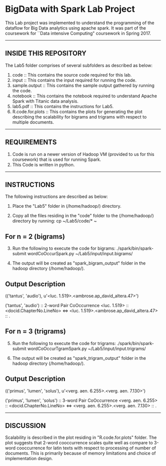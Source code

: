 # BigData with Spark Lab Project

This Lab project was implemented to understand the programming of the dataflow for Big Data analytics using apache spark. It was part of the coursework for ``Data intensive Computing" coursework in Spring 2017.

----------------------
INSIDE THIS REPOSITORY
----------------------
The Lab5 folder comprises of several subfolders as described as below:

1. code             :: This contains the source code required for this lab.
2. input            :: This contains the input required for running the code.
3. sample.output    :: This contains the sample output gathered by running the code.
4. notebook         :: This contains the notebook required to understand Apache Spark with Titanic data analysis.
5. lab5.pdf         :: This contains the instructions for Lab5.
6. R.code.for.plots :: This contains the plots for generating the plot describing the scalability for bigrams and trigrams with respect to multiple documents.


------------
REQUIREMENTS
------------
1. Code is run on a newer version of Hadoop VM (provided to us for this coursework) that is used for running Spark.
2. This Code is written in python.


------------
INSTRUCTIONS
------------
The following instructions are described as below:

1. Place the "Lab5" folder in (/home/hadoop/) directory. 

2. Copy all the files residing in the "code" folder to the (/home/hadoop/) directory by running:
   cp ~/Lab5/code/* ~

For n = 2 (bigrams)
-------------------
3. Run the following to execute the code for bigrams:
   ./spark/bin/spark-submit wordCoOccurSpark.py ~/Lab5/input/input.bigrams/

4. The output will be created as "spark_bigram_output" folder in the hadoop directory (/home/hadoop/).

Output Description
------------------
(('tantus', 'audio'), u'<luc. 1.519>.<ambrose.ap_david_altera.47>')

('tantus', 'audio')                       ::  2-word Pair CoOccurrence
<luc. 1.519>                              ::  <docid.ChapterNo.LineNo>  <=> <loc>
<luc. 1.519>.<ambrose.ap_david_altera.47> ::  <loc1>.<loc2>


For n = 3 (trigrams)
--------------------
5. Run the following to execute the code for trigrams:
   ./spark/bin/spark-submit wordCoOccurTgramSpark.py ~/Lab5/input/input.trigrams/

6. The output will be created as "spark_trigram_output" folder in the hadoop directory (/home/hadoop/).

Output Description
------------------
(('primus', 'lumen', 'solus'), u'<verg. aen. 6.255>.<verg. aen. 7.130>')

('primus', 'lumen', 'solus')              ::  3-word Pair CoOccurrence
<verg. aen. 6.255>                        ::  <docid.ChapterNo.LineNo>  <=> <loc> 
<verg. aen. 6.255>.<verg. aen. 7.130>     ::  <loc1>.<loc2>


----------
DISCUSSION
----------
Scalability is described in the plot residing in "R.code.for.plots" folder. The plot suggests that 2-word cooccurrence scales quite well as compare to 3-word cooccurrence for latin texts with respect to processing of number of documents. This is primarily because of memory limitations and choice of implementation design.


